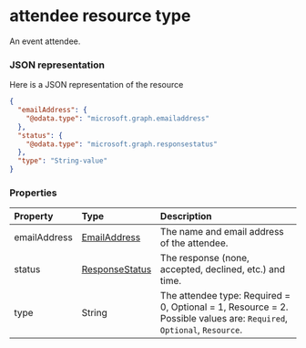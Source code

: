 # attendee resource type

An event attendee.

### JSON representation

Here is a JSON representation of the resource

<!-- {
  "blockType": "resource",
  "optionalProperties": [

  ],
  "@odata.type": "microsoft.graph.attendee"
}-->

```json
{
  "emailAddress": {
    "@odata.type": "microsoft.graph.emailaddress"
  },
  "status": {
    "@odata.type": "microsoft.graph.responsestatus"
  },
  "type": "String-value"
}

```
### Properties
| Property	   | Type	|Description|
|:---------------|:--------|:----------|
|emailAddress|[EmailAddress](emailaddress.md)|The name and email address of the attendee.|
|status|[ResponseStatus](responsestatus.md)|The response (none, accepted, declined, etc.) and time.|
|type|String|The attendee type: Required = 0, Optional = 1, Resource = 2. Possible values are: `Required`, `Optional`, `Resource`.|

<!-- uuid: 8fcb5dbc-d5aa-4681-8e31-b001d5168d79
2015-10-25 14:57:30 UTC -->
<!-- {
  "type": "#page.annotation",
  "description": "attendee resource",
  "keywords": "",
  "section": "documentation",
  "tocPath": ""
}-->